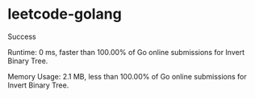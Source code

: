# leetcode-golang

Success

Runtime: 0 ms, faster than 100.00% of Go online submissions for Invert Binary Tree.

Memory Usage: 2.1 MB, less than 100.00% of Go online submissions for Invert Binary Tree.

